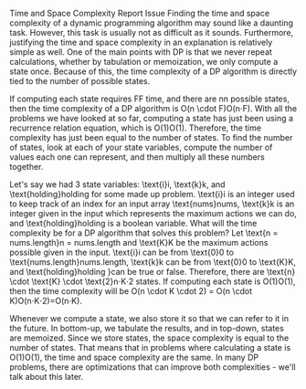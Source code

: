 Time and Space Complexity
Report Issue
Finding the time and space complexity of a dynamic programming algorithm may sound like a daunting task. However, this task is usually not as difficult as it sounds. Furthermore, justifying the time and space complexity in an explanation is relatively simple as well. One of the main points with DP is that we never repeat calculations, whether by tabulation or memoization, we only compute a state once. Because of this, the time complexity of a DP algorithm is directly tied to the number of possible states.

If computing each state requires FF time, and there are nn possible states, then the time complexity of a DP algorithm is O(n \cdot F)O(n⋅F). With all the problems we have looked at so far, computing a state has just been using a recurrence relation equation, which is O(1)O(1). Therefore, the time complexity has just been equal to the number of states. To find the number of states, look at each of your state variables, compute the number of values each one can represent, and then multiply all these numbers together.

Let's say we had 3 state variables: \text{i}i, \text{k}k, and \text{holding}holding for some made up problem. \text{i}i is an integer used to keep track of an index for an input array \text{nums}nums, \text{k}k is an integer given in the input which represents the maximum actions we can do, and \text{holding}holding is a boolean variable. What will the time complexity be for a DP algorithm that solves this problem? Let \text{n = nums.length}n = nums.length and \text{K}K be the maximum actions possible given in the input. \text{i}i can be from \text{0}0 to \text{nums.length}nums.length, \text{k}k can be from \text{0}0 to \text{K}K, and \text{holding}holding }can be true or false. Therefore, there are \text{n} \cdot \text{K} \cdot \text{2}n⋅K⋅2 states. If computing each state is O(1)O(1), then the time complexity will be O(n \cdot K \cdot 2) = O(n \cdot K)O(n⋅K⋅2)=O(n⋅K).

Whenever we compute a state, we also store it so that we can refer to it in the future. In bottom-up, we tabulate the results, and in top-down, states are memoized. Since we store states, the space complexity is equal to the number of states. That means that in problems where calculating a state is O(1)O(1), the time and space complexity are the same. In many DP problems, there are optimizations that can improve both complexities - we'll talk about this later.

